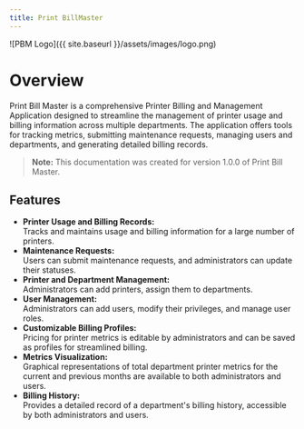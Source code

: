 ```yaml
---
title: Print BillMaster
---
```


![PBM Logo]({{ site.baseurl }}/assets/images/logo.png)

# **Overview**

Print Bill Master is a comprehensive Printer Billing and Management Application designed to streamline the management of printer usage and billing information across multiple departments. The application offers tools for tracking metrics, submitting maintenance requests, managing users and departments, and generating detailed billing records.

> **Note:** This documentation was created for version 1.0.0 of Print Bill Master.

## **Features**

- **Printer Usage and Billing Records:**  
  Tracks and maintains usage and billing information for a large number of printers.
- **Maintenance Requests:**  
  Users can submit maintenance requests, and administrators can update their statuses.
- **Printer and Department Management:**  
  Administrators can add printers, assign them to departments.
- **User Management:**  
  Administrators can add users, modify their privileges, and manage user roles.
- **Customizable Billing Profiles:**  
  Pricing for printer metrics is editable by administrators and can be saved as profiles for streamlined billing.
- **Metrics Visualization:**  
  Graphical representations of total department printer metrics for the current and previous months are available to both administrators and users.
- **Billing History:**  
  Provides a detailed record of a department's billing history, accessible by both administrators and users.
